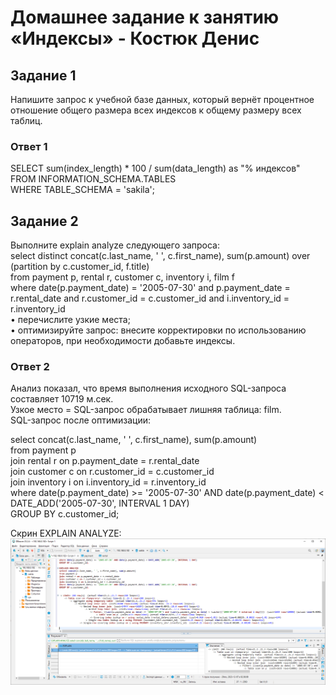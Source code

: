 # Домашнее задание к занятию «Индексы» - Костюк Денис

## Задание 1
Напишите запрос к учебной базе данных, который вернёт процентное отношение общего размера всех индексов к общему размеру всех таблиц.

### Ответ 1

SELECT sum(index_length) * 100 / sum(data_length) as "% индексов"  
FROM INFORMATION_SCHEMA.TABLES  
WHERE TABLE_SCHEMA = 'sakila';  

## Задание 2

Выполните explain analyze следующего запроса:  
select distinct concat(c.last_name, ' ', c.first_name), sum(p.amount) over (partition by c.customer_id, f.title)  
from payment p, rental r, customer c, inventory i, film f  
where date(p.payment_date) = '2005-07-30' and p.payment_date = r.rental_date and r.customer_id = c.customer_id and i.inventory_id = r.inventory_id  
•	перечислите узкие места;  
•	оптимизируйте запрос: внесите корректировки по использованию операторов, при необходимости добавьте индексы.  

### Ответ 2

Анализ показал, что время выполнения исходного SQL-запроса составляет 10719 м.сек.  
Узкое место = SQL-запрос обрабатывает лишняя таблица: film.  
SQL-запрос после оптимизации:  

select concat(c.last_name, ' ', c.first_name), sum(p.amount)  
from payment p  
join rental r on p.payment_date = r.rental_date  
join customer c on r.customer_id = c.customer_id  
join inventory i on i.inventory_id = r.inventory_id  
where date(p.payment_date) >= '2005-07-30' AND date(p.payment_date) < DATE_ADD('2005-07-30', INTERVAL 1 DAY)  
GROUP BY c.customer_id;   

Скрин EXPLAIN ANALYZE:
![Скрин1-комментарий](https://github.com/denniskostyuk/index/blob/main/task-2.png)


